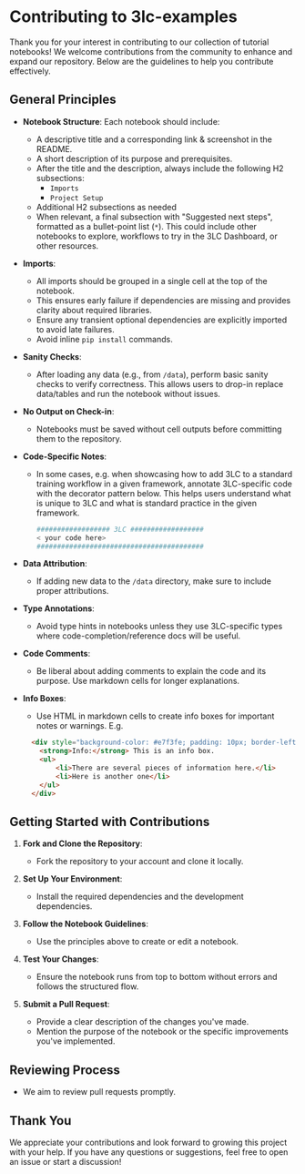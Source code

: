 # Contributing to 3lc-examples

Thank you for your interest in contributing to our collection of tutorial notebooks! We welcome contributions from the community to enhance and expand our repository. Below are the guidelines to help you contribute effectively.

## General Principles

- **Notebook Structure**: Each notebook should include:
  - A descriptive title and a corresponding link & screenshot in the README.
  - A short description of its purpose and prerequisites.
  - After the title and the description, always include the following H2 subsections:
    - `Imports`
    - `Project Setup`
  - Additional H2 subsections as needed
  - When relevant, a final subsection with "Suggested next steps", formatted as a bullet-point list (`*`). This could include other notebooks to explore, workflows to try in the 3LC Dashboard, or other resources.

- **Imports**:
  - All imports should be grouped in a single cell at the top of the notebook.
  - This ensures early failure if dependencies are missing and provides clarity about required libraries.
  - Ensure any transient optional dependencies are explicitly imported to avoid late failures.
  - Avoid inline `pip install` commands.

- **Sanity Checks**:
  - After loading any data (e.g., from `/data`), perform basic sanity checks to verify correctness. This allows users to drop-in replace data/tables and run the notebook without issues.

- **No Output on Check-in**:
  - Notebooks must be saved without cell outputs before committing them to the repository.

- **Code-Specific Notes**:
  - In some cases, e.g. when showcasing how to add 3LC to a standard training workflow in a given framework, annotate 3LC-specific code with the decorator pattern below. This helps users understand what is unique to 3LC and what is standard practice in the given framework.

    ```python
    ################## 3LC ##################
    < your code here>
    #########################################
    ```

- **Data Attribution**:
  - If adding new data to the `/data` directory, make sure to include proper attributions.

- **Type Annotations**:
  - Avoid type hints in notebooks unless they use 3LC-specific types where code-completion/reference docs will be useful.

- **Code Comments**:
  - Be liberal about adding comments to explain the code and its purpose. Use markdown cells for longer explanations.

- **Info Boxes**:
  - Use HTML in markdown cells to create info boxes for important notes or warnings. E.g.

  ```html
    <div style="background-color: #e7f3fe; padding: 10px; border-left: 6px solid #2196F3; margin-bottom: 15px; color: #333;">,
      <strong>Info:</strong> This is an info box.
      <ul>
          <li>There are several pieces of information here.</li>
          <li>Here is another one</li>
      </ul>
    </div>
  ```

## Getting Started with Contributions

1. **Fork and Clone the Repository**:
   - Fork the repository to your account and clone it locally.

2. **Set Up Your Environment**:
   - Install the required dependencies and the development dependencies.

3. **Follow the Notebook Guidelines**:
   - Use the principles above to create or edit a notebook.

4. **Test Your Changes**:
   - Ensure the notebook runs from top to bottom without errors and follows the structured flow.

5. **Submit a Pull Request**:
   - Provide a clear description of the changes you've made.
   - Mention the purpose of the notebook or the specific improvements you've implemented.

## Reviewing Process

- We aim to review pull requests promptly.

## Thank You

We appreciate your contributions and look forward to growing this project with your help. If you have any questions or suggestions, feel free to open an issue or start a discussion!
